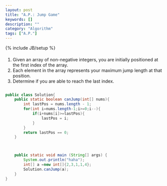 ```yaml
---
layout: post
title: "A.P.: Jump Game"
keywords: []
description: ""
category: "Algorithm"
tags: ["A.P."]
---
```

{% include JB/setup %}

####
1. Given an array of non-negative integers, you are initially positioned at the
   first index of the array.
2. Each element in the array represents your maximum jump length at that
   position.
3. Determine if you are able to reach the last index.



```java

public class Solution{
    public static boolean canJump(int[] nums){
        int lastPos = nums.length - 1;
        for(int i=nums.length-1;i>=0;i--){
            if(i+nums[i]>=lastPos){
                lastPos = i;
            }
        }
        return lastPos == 0;
    }



    public static void main (String[] args) {
        System.out.println("haha");
        int[] a =new int[]{2,3,1,1,4};
        Solution.canJump(a);
    }
}

```
